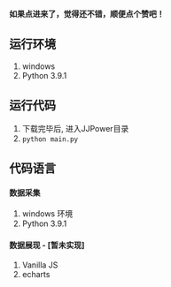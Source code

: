 **如果点进来了，觉得还不错，顺便点个赞吧！**

## 运行环境
1. windows 
2. Python 3.9.1

## 运行代码
1. 下载完毕后, 进入JJPower目录
2. `python main.py`


## 代码语言

#### 数据采集
1. windows 环境
2. Python 3.9.1
#### 数据展现 - [暂未实现]
1. Vanilla JS  
2. echarts